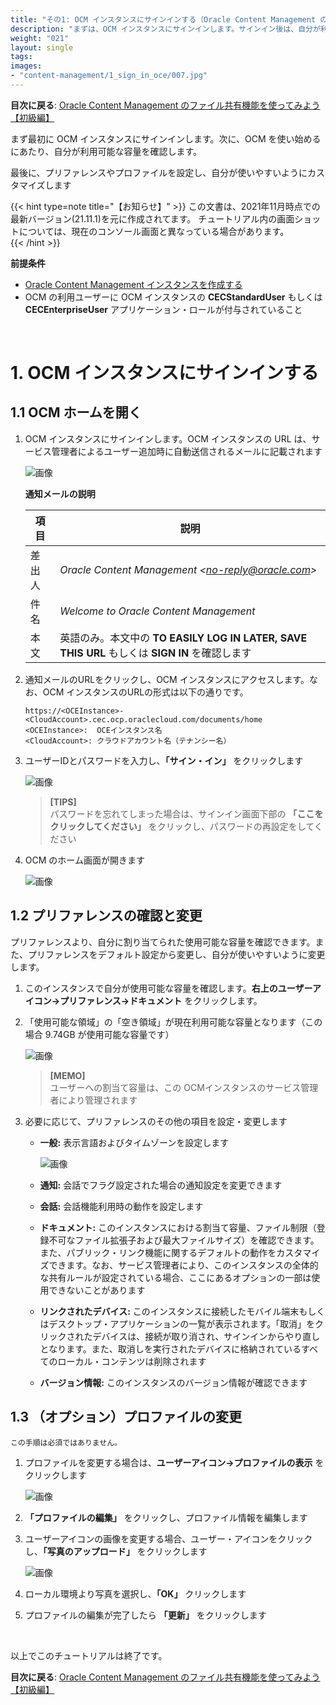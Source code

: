 ```yaml
---
title: "その1: OCM インスタンスにサインインする（Oracle Content Management のファイル共有機能を使ってみよう）"
description: "まずは、OCM インスタンスにサインインします。サインイン後は、自分が利用しやすいようにプリファレンスやプロファイルを設定します"
weight: "021"
layout: single
tags:
images:
- "content-management/1_sign_in_oce/007.jpg"
---
```


**目次に戻る**: [Oracle Content Management のファイル共有機能を使ってみよう【初級編】](../using_file_sharing)

まず最初に OCM インスタンスにサインインします。次に、OCM を使い始めるにあたり、自分が利用可能な容量を確認します。

最後に、プリファレンスやプロファイルを設定し、自分が使いやすいようにカスタマイズします

{{< hint type=note title="【お知らせ】" >}}
この文書は、2021年11月時点での最新バージョン(21.11.1)を元に作成されてます。   チュートリアル内の画面ショットについては、現在のコンソール画面と異なっている場合があります。   
{{< /hint >}}


**前提条件**
- [Oracle Content Management インスタンスを作成する](../create_oce_instance)
- OCM の利用ユーザーに OCM インスタンスの **CECStandardUser** もしくは **CECEnterpriseUser** アプリケーション・ロールが付与されていること

<br>

# 1. OCM インスタンスにサインインする

## 1.1 OCM ホームを開く

1. OCM インスタンスにサインインします。OCM インスタンスの URL は、サービス管理者によるユーザー追加時に自動送信されるメールに記載されます  

    ![画像](007.jpg)  

    **通知メールの説明**

    |項目|説明|
    |---|---|
    |差出人| *Oracle Content Management \<no-reply@oracle.com\>* |
    |件名| *Welcome to Oracle Content Management* |
    |本文| 英語のみ。本文中の **TO EASILY LOG IN LATER, SAVE THIS URL** もしくは **SIGN IN** を確認します |


1. 通知メールのURLをクリックし、OCM インスタンスにアクセスします。なお、OCM インスタンスのURLの形式は以下の通りです。

    ~~~
    https://<OCEInstance>-<CloudAccount>.cec.ocp.oraclecloud.com/documents/home
    <OCEInstance>:  OCEインスタンス名
    <CloudAccount>: クラウドアカウント名（テナンシー名）
    ~~~

1. ユーザーIDとパスワードを入力し、**「サイン・イン」** をクリックします

    ![画像](002.jpeg)

    > **[TIPS]**  
    > パスワードを忘れてしまった場合は、サインイン画面下部の **「ここをクリックしてください」** をクリックし、パスワードの再設定をしてください

1. OCM のホーム画面が開きます

    ![画像](../create_oce_instance/024.jpg)



## 1.2 プリファレンスの確認と変更

プリファレンスより、自分に割り当てられた使用可能な容量を確認できます。また、プリファレンスをデフォルト設定から変更し、自分が使いやすいように変更します。

1. このインスタンスで自分が使用可能な容量を確認します。**右上のユーザーアイコン→プリファレンス→ドキュメント** をクリックします。

1. 「使用可能な領域」の「空き領域」が現在利用可能な容量となります（この場合 9.74GB が使用可能な容量です）

    ![画像](003.jpeg)

    > **[MEMO]**  
    > ユーザーへの割当て容量は、この OCMインスタンスのサービス管理者により管理されます


1. 必要に応じて、プリファレンスのその他の項目を設定・変更します

    + **一般:** 表示言語およびタイムゾーンを設定します

        ![画像](004.jpeg)

    + **通知:** 会話でフラグ設定された場合の通知設定を変更できます

    + **会話:** 会話機能利用時の動作を設定します

    + **ドキュメント:** このインスタンスにおける割当て容量、ファイル制限（登録不可なファイル拡張子および最大ファイルサイズ）を確認できます。また、パブリック・リンク機能に関するデフォルトの動作をカスタマイズできます。なお、サービス管理者により、このインスタンスの全体的な共有ルールが設定されている場合、ここにあるオプションの一部は使用できないことがあります

    + **リンクされたデバイス:** このインスタンスに接続したモバイル端末もしくはデスクトップ・アプリケーションの一覧が表示されます。「取消」をクリックされたデバイスは、接続が取り消され、サインインからやり直しとなります。また、取消しを実行されたデバイスに格納されているすべてのローカル・コンテンツは削除されます

    + **バージョン情報:** このインスタンスのバージョン情報が確認できます


## 1.3 （オプション）プロファイルの変更

~~~
この手順は必須ではありません。
~~~

1. プロファイルを変更する場合は、**ユーザーアイコン→プロファイルの表示** をクリックします

    ![画像](005.jpeg)

1. **「プロファイルの編集」** をクリックし、プロファイル情報を編集します

1. ユーザーアイコンの画像を変更する場合、ユーザー・アイコンをクリックし、**「写真のアップロード」** をクリックします

    ![画像](006.jpeg)

1. ローカル環境より写真を選択し、**「OK」** クリックします

1. プロファイルの編集が完了したら **「更新」** をクリックします

<br>

以上でこのチュートリアルは終了です。

**目次に戻る**: [Oracle Content Management のファイル共有機能を使ってみよう【初級編】](../using_file_sharing)
